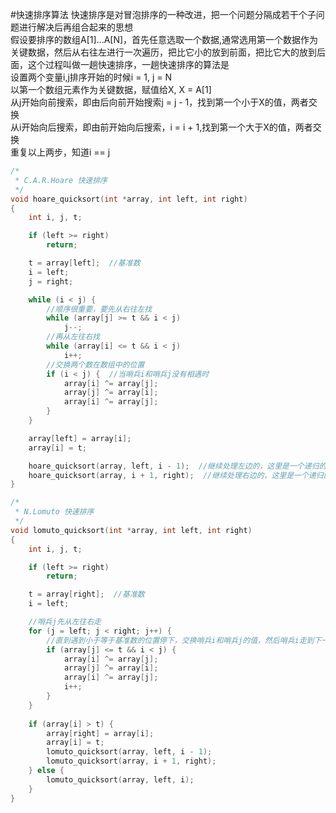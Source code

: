 #快速排序算法
快速排序是对冒泡排序的一种改进，把一个问题分隔成若干个子问题进行解决后再组合起来的思想          
假设要排序的数组A[1]...A[N]，首先任意选取一个数据,通常选用第一个数据作为关键数据，然后从右往左进行一次遍历，把比它小的放到前面，把比它大的放到后面，这个过程叫做一趟快速排序，一趟快速排序的算法是       
设置两个变量i,j排序开始的时候i = 1, j = N        
以第一个数组元素作为关键数据，赋值给X, X = A[1]         
从j开始向前搜索，即由后向前开始搜索j = j - 1，找到第一个小于X的值，两者交换         
从i开始向后搜索，即由前开始向后搜索，i = i + 1,找到第一个大于X的值，两者交换        
重复以上两步，知道i == j        


```c
/*
 * C.A.R.Hoare 快速排序
 */
void hoare_quicksort(int *array, int left, int right)
{
	int i, j, t;

	if (left >= right)
		return;

	t = array[left];  //基准数
	i = left;
	j = right;

	while (i < j) {
		//顺序很重要，要先从右往左找
		while (array[j] >= t && i < j)
			j--;
		//再从左往右找
		while (array[i] <= t && i < j)
			i++;
		//交换两个数在数组中的位置
		if (i < j) {  //当哨兵i和哨兵j没有相遇时
			array[i] ^= array[j];
			array[j] ^= array[i];
			array[i] ^= array[j];
		}
	}

	array[left] = array[i];
	array[i] = t;

	hoare_quicksort(array, left, i - 1);  //继续处理左边的，这里是一个递归的过程
	hoare_quicksort(array, i + 1, right);  //继续处理右边的，这里是一个递归的过程
}
```
```c
/*
 * N.Lomuto 快速排序
 */
void lomuto_quicksort(int *array, int left, int right)
{
	int i, j, t;

	if (left >= right)
		return;

	t = array[right];  //基准数
	i = left;

	//哨兵j先从左往右走
	for (j = left; j < right; j++) {
		//直到遇到小于等于基准数的位置停下，交换哨兵i和哨兵j的值，然后哨兵i走到下一步
		if (array[j] <= t && i < j) {
			array[i] ^= array[j];
			array[j] ^= array[i];
			array[i] ^= array[j];
			i++;
		}
	}
	
	if (array[i] > t) {
		array[right] = array[i];
		array[i] = t;
		lomuto_quicksort(array, left, i - 1);
		lomuto_quicksort(array, i + 1, right);
	} else {
		lomuto_quicksort(array, left, i);
	}
}
```